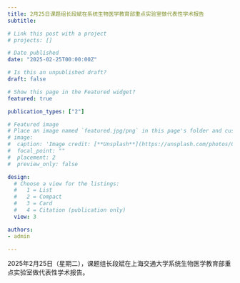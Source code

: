 ```yaml
---
title: 2月25日课题组长段斌在系统生物医学教育部重点实验室做代表性学术报告
subtitle: 

# Link this post with a project
# projects: []

# Date published
date: "2025-02-25T00:00:00Z"

# Is this an unpublished draft?
draft: false

# Show this page in the Featured widget?
featured: true

publication_types: ["2"]

# Featured image
# Place an image named `featured.jpg/png` in this page's folder and customize its options here.
# image:
#  caption: 'Image credit: [**Unsplash**](https://unsplash.com/photos/CpkOjOcXdUY)'
#  focal_point: ""
#  placement: 2
#  preview_only: false

design:
  # Choose a view for the listings:
  #   1 = List
  #   2 = Compact
  #   3 = Card
  #   4 = Citation (publication only)
  view: 3

authors:
- admin

---
```


2025年2月25日（星期二），课题组长段斌在上海交通大学系统生物医学教育部重点实验室做代表性学术报告。

